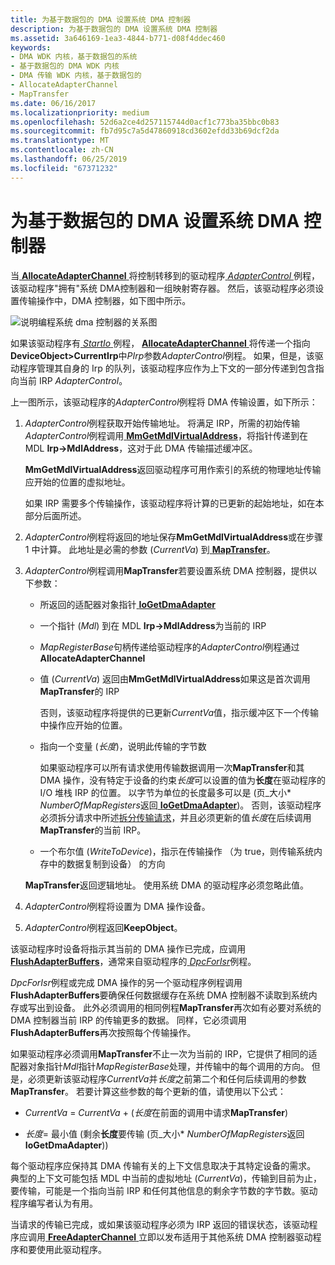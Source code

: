 ```yaml
---
title: 为基于数据包的 DMA 设置系统 DMA 控制器
description: 为基于数据包的 DMA 设置系统 DMA 控制器
ms.assetid: 3a646169-1ea3-4844-b771-d08f4ddec460
keywords:
- DMA WDK 内核，基于数据包的系统
- 基于数据包的 DMA WDK 内核
- DMA 传输 WDK 内核，基于数据包的
- AllocateAdapterChannel
- MapTransfer
ms.date: 06/16/2017
ms.localizationpriority: medium
ms.openlocfilehash: 52d6a2ce4d257115744d0acf1c773ba35bbc0b83
ms.sourcegitcommit: fb7d95c7a5d47860918cd3602efdd33b69dcf2da
ms.translationtype: MT
ms.contentlocale: zh-CN
ms.lasthandoff: 06/25/2019
ms.locfileid: "67371232"
---
```

# <a name="setting-up-the-system-dma-controller-for-packet-based-dma"></a>为基于数据包的 DMA 设置系统 DMA 控制器





当[ **AllocateAdapterChannel** ](https://docs.microsoft.com/windows-hardware/drivers/ddi/content/wdm/nc-wdm-pallocate_adapter_channel)将控制转移到的驱动程序[ *AdapterControl* ](https://docs.microsoft.com/windows-hardware/drivers/ddi/content/wdm/nc-wdm-driver_control)例程，该驱动程序"拥有"系统 DMA控制器和一组映射寄存器。 然后，该驱动程序必须设置传输操作中，DMA 控制器，如下图中所示。

![说明编程系统 dma 控制器的关系图](images/3dmaptsf.png)

如果该驱动程序有[ *StartIo* ](https://docs.microsoft.com/windows-hardware/drivers/ddi/content/wdm/nc-wdm-driver_startio)例程， [ **AllocateAdapterChannel** ](https://docs.microsoft.com/windows-hardware/drivers/ddi/content/wdm/nc-wdm-pallocate_adapter_channel)将传递一个指向**DeviceObject&gt;CurrentIrp**中*PIrp*参数*AdapterControl*例程。 如果，但是，该驱动程序管理其自身的 Irp 的队列，该驱动程序应作为上下文的一部分传递到包含指向当前 IRP *AdapterControl*。

上一图所示，该驱动程序的*AdapterControl*例程将 DMA 传输设置，如下所示：

1.  *AdapterControl*例程获取开始传输地址。 将满足 IRP，所需的初始传输*AdapterControl*例程调用[ **MmGetMdlVirtualAddress**](https://docs.microsoft.com/windows-hardware/drivers/kernel/mm-bad-pointer)，将指针传递到在 MDL **Irp-&gt;MdlAddress**，这对于此 DMA 传输描述缓冲区。

    **MmGetMdlVirtualAddress**返回驱动程序可用作索引的系统的物理地址传输应开始的位置的虚拟地址。

    如果 IRP 需要多个传输操作，该驱动程序将计算的已更新的起始地址，如在本部分后面所述。

2.  *AdapterControl*例程将返回的地址保存**MmGetMdlVirtualAddress**或在步骤 1 中计算。 此地址是必需的参数 (*CurrentVa*) 到[ **MapTransfer**](https://docs.microsoft.com/windows-hardware/drivers/ddi/content/wdm/nc-wdm-pmap_transfer)。

3.  *AdapterControl*例程调用**MapTransfer**若要设置系统 DMA 控制器，提供以下参数：

    -   所返回的适配器对象指针[ **IoGetDmaAdapter**](https://docs.microsoft.com/windows-hardware/drivers/ddi/content/wdm/nf-wdm-iogetdmaadapter)

    -   一个指针 (*Mdl*) 到在 MDL **Irp-&gt;MdlAddress**为当前的 IRP

    -   *MapRegisterBase*句柄传递给驱动程序的*AdapterControl*例程通过**AllocateAdapterChannel**

    -   值 (*CurrentVa*) 返回由**MmGetMdlVirtualAddress**如果这是首次调用**MapTransfer**的 IRP

        否则，该驱动程序将提供的已更新*CurrentVa*值，指示缓冲区下一个传输中操作应开始的位置。

    -   指向一个变量 (*长度*)，说明此传输的字节数

        如果驱动程序可以所有请求使用传输数据调用一次**MapTransfer**和其 DMA 操作，没有特定于设备的约束*长度*可以设置的值为**长度**在驱动程序的 I/O 堆栈 IRP 的位置。 以字节为单位的长度最多可以是 (页\_大小\* *NumberOfMapRegisters*返回[ **IoGetDmaAdapter**](https://docs.microsoft.com/windows-hardware/drivers/ddi/content/wdm/nf-wdm-iogetdmaadapter))。 否则，该驱动程序必须拆分请求中所述[拆分传输请求](splitting-dma-transfer-requests.md)，并且必须更新的值*长度*在后续调用**MapTransfer**的当前 IRP。

    -   一个布尔值 (*WriteToDevice*)，指示在传输操作 （为 true，则传输系统内存中的数据复制到设备） 的方向

    **MapTransfer**返回逻辑地址。 使用系统 DMA 的驱动程序必须忽略此值。

4.  *AdapterControl*例程将设置为 DMA 操作设备。

5.  *AdapterControl*例程返回**KeepObject**。

该驱动程序时设备将指示其当前的 DMA 操作已完成，应调用[ **FlushAdapterBuffers**](https://docs.microsoft.com/windows-hardware/drivers/ddi/content/wdm/nc-wdm-pflush_adapter_buffers)，通常来自驱动程序的[ *DpcForIsr*](https://docs.microsoft.com/windows-hardware/drivers/ddi/content/wdm/nc-wdm-io_dpc_routine)例程。

*DpcForIsr*例程或完成 DMA 操作的另一个驱动程序例程调用**FlushAdapterBuffers**要确保任何数据缓存在系统 DMA 控制器不读取到系统内存或写出到设备。 此外必须调用的相同例程**MapTransfer**再次如有必要对系统的 DMA 控制器当前 IRP 的传输更多的数据。 同样，它必须调用**FlushAdapterBuffers**再次按照每个传输操作。

如果驱动程序必须调用**MapTransfer**不止一次为当前的 IRP，它提供了相同的适配器对象指针*Mdl*指针*MapRegisterBase*处理，并传输中的每个调用的方向。 但是，必须更新该驱动程序*CurrentVa*并*长度*之前第二个和任何后续调用的参数**MapTransfer**。 若要计算这些参数的每个更新的值，请使用以下公式：

-   *CurrentVa* = *CurrentVa* + (*长度*在前面的调用中请求**MapTransfer**)

-   *长度*= 最小值 (剩余**长度**要传输 (页\_大小\* *NumberOfMapRegisters*返回**IoGetDmaAdapter**))

每个驱动程序应保持其 DMA 传输有关的上下文信息取决于其特定设备的需求。 典型的上下文可能包括 MDL 中当前的虚拟地址 (*CurrentVa*)，传输到目前为止，要传输，可能是一个指向当前 IRP 和任何其他信息的剩余字节数的字节数。驱动程序编写者认为有用。

当请求的传输已完成，或如果该驱动程序必须为 IRP 返回的错误状态，该驱动程序应调用[ **FreeAdapterChannel** ](https://docs.microsoft.com/windows-hardware/drivers/ddi/content/wdm/nc-wdm-pfree_adapter_channel)立即以发布适用于其他系统 DMA 控制器驱动程序和要使用此驱动程序。

 

 




